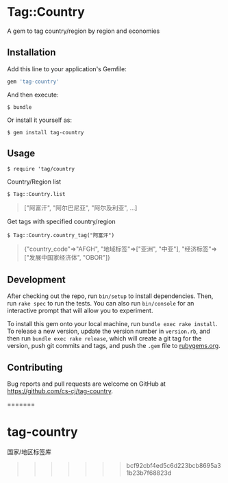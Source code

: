 # Tag::Country

A gem to tag country/region by region and economies


## Installation

Add this line to your application's Gemfile:

```ruby
gem 'tag-country'
```

And then execute:

    $ bundle

Or install it yourself as:

    $ gem install tag-country

## Usage 


    $ require 'tag/country

Country/Region list

    $ Tag::Country.list

> ["阿富汗", "阿尔巴尼亚", "阿尔及利亚", ...]

Get tags with specified country/region 

    $ Tag::Country.country_tag("阿富汗")

> {"country_code"=>"AFGH", "地域标签"=>["亚洲", "中亚"], "经济标签"=>["发展中国家经济体", "OBOR"]}

## Development

After checking out the repo, run `bin/setup` to install dependencies. Then, run `rake spec` to run the tests. You can also run `bin/console` for an interactive prompt that will allow you to experiment.

To install this gem onto your local machine, run `bundle exec rake install`. To release a new version, update the version number in `version.rb`, and then run `bundle exec rake release`, which will create a git tag for the version, push git commits and tags, and push the `.gem` file to [rubygems.org](https://rubygems.org).

## Contributing

Bug reports and pull requests are welcome on GitHub at https://github.com/cs-cj/tag-country.

=======
# tag-country
国家/地区标签库
>>>>>>> bcf92cbf4ed5c6d223bcb8695a31b23b7f68823d
